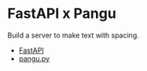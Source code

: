 # FastAPI x Pangu

Build a server to make text with spacing.

- [FastAPI](https://fastapi.tiangolo.com/)
- [pangu.py](https://github.com/vinta/pangu.py)
